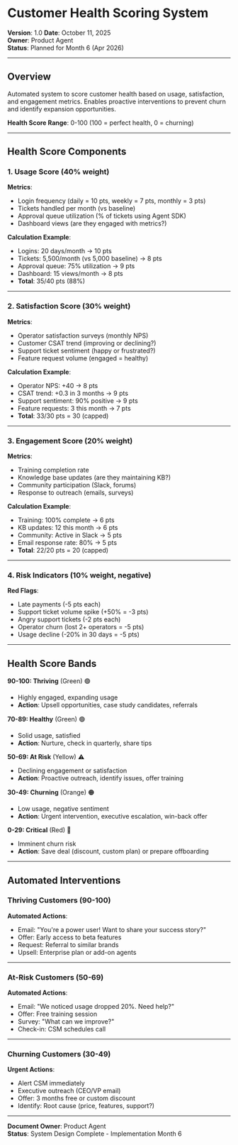 # Customer Health Scoring System

**Version**: 1.0
**Date**: October 11, 2025  
**Owner**: Product Agent  
**Status**: Planned for Month 6 (Apr 2026)

---

## Overview

Automated system to score customer health based on usage, satisfaction, and engagement metrics. Enables proactive interventions to prevent churn and identify expansion opportunities.

**Health Score Range**: 0-100 (100 = perfect health, 0 = churning)

---

## Health Score Components

### 1. Usage Score (40% weight)

**Metrics**:

- Login frequency (daily = 10 pts, weekly = 7 pts, monthly = 3 pts)
- Tickets handled per month (vs baseline)
- Approval queue utilization (% of tickets using Agent SDK)
- Dashboard views (are they engaged with metrics?)

**Calculation Example**:

- Logins: 20 days/month → 10 pts
- Tickets: 5,500/month (vs 5,000 baseline) → 8 pts
- Approval queue: 75% utilization → 9 pts
- Dashboard: 15 views/month → 8 pts
- **Total**: 35/40 pts (88%)

---

### 2. Satisfaction Score (30% weight)

**Metrics**:

- Operator satisfaction surveys (monthly NPS)
- Customer CSAT trend (improving or declining?)
- Support ticket sentiment (happy or frustrated?)
- Feature request volume (engaged = healthy)

**Calculation Example**:

- Operator NPS: +40 → 8 pts
- CSAT trend: +0.3 in 3 months → 9 pts
- Support sentiment: 90% positive → 9 pts
- Feature requests: 3 this month → 7 pts
- **Total**: 33/30 pts = 30 (capped)

---

### 3. Engagement Score (20% weight)

**Metrics**:

- Training completion rate
- Knowledge base updates (are they maintaining KB?)
- Community participation (Slack, forums)
- Response to outreach (emails, surveys)

**Calculation Example**:

- Training: 100% complete → 6 pts
- KB updates: 12 this month → 6 pts
- Community: Active in Slack → 5 pts
- Email response rate: 80% → 5 pts
- **Total**: 22/20 pts = 20 (capped)

---

### 4. Risk Indicators (10% weight, negative)

**Red Flags**:

- Late payments (-5 pts each)
- Support ticket volume spike (+50% = -3 pts)
- Angry support tickets (-2 pts each)
- Operator churn (lost 2+ operators = -5 pts)
- Usage decline (-20% in 30 days = -5 pts)

---

## Health Score Bands

**90-100: Thriving** (Green) 🟢

- Highly engaged, expanding usage
- **Action**: Upsell opportunities, case study candidates, referrals

**70-89: Healthy** (Green) 🟢

- Solid usage, satisfied
- **Action**: Nurture, check in quarterly, share tips

**50-69: At Risk** (Yellow) ⚠️

- Declining engagement or satisfaction
- **Action**: Proactive outreach, identify issues, offer training

**30-49: Churning** (Orange) 🟠

- Low usage, negative sentiment
- **Action**: Urgent intervention, executive escalation, win-back offer

**0-29: Critical** (Red) 🔴

- Imminent churn risk
- **Action**: Save deal (discount, custom plan) or prepare offboarding

---

## Automated Interventions

### Thriving Customers (90-100)

**Automated Actions**:

- Email: "You're a power user! Want to share your success story?"
- Offer: Early access to beta features
- Request: Referral to similar brands
- Upsell: Enterprise plan or add-on agents

---

### At-Risk Customers (50-69)

**Automated Actions**:

- Email: "We noticed usage dropped 20%. Need help?"
- Offer: Free training session
- Survey: "What can we improve?"
- Check-in: CSM schedules call

---

### Churning Customers (30-49)

**Urgent Actions**:

- Alert CSM immediately
- Executive outreach (CEO/VP email)
- Offer: 3 months free or custom discount
- Identify: Root cause (price, features, support?)

---

**Document Owner**: Product Agent  
**Status**: System Design Complete - Implementation Month 6
